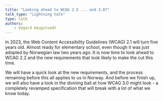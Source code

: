 ```yaml
---
title: "Looking ahead to WCAG 2.2 ... and 3.0?"
talk_type: "Lightning talk"
type: talk
authors:
    - Vegard Haugstvedt
---
```

In 2023, the Web Content Accessibility Guidelines (WCAG) 2.1 will turn five years old. Almost ready for elementary school, even though it was just adopted by Norwegian law two years ago. It is now time to look ahead to WCAG 2.2 and the new requirements that look likely to make the cut this time.

We will have a quick look at the new requirements, and the process remaining before this all applies to us in Norway. And before we finish up, we will also have a look in the divining ball at how WCAG 3.0 might look - a completely revamped specification that will break with a lot of what we know today.
